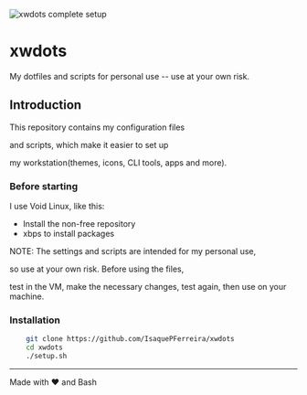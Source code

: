![xwdots complete setup]("xwdots-comple-setup.png")

# xwdots

My dotfiles and scripts for personal use -- use at your own risk.

## Introduction

This repository contains my configuration files

and scripts, which make it easier to set up 

my workstation(themes, icons, CLI tools, apps and more).

### Before starting

I use Void Linux, like this:
- Install the non-free repository
- xbps to install packages

NOTE: The settings and scripts are intended for my personal use,

so use at your own risk. Before using the files,

test in the VM, make the necessary changes, test again, then use on your machine.

### Installation

```sh
    git clone https://github.com/IsaquePFerreira/xwdots
    cd xwdots
    ./setup.sh
```

---

Made with ❤ and Bash

